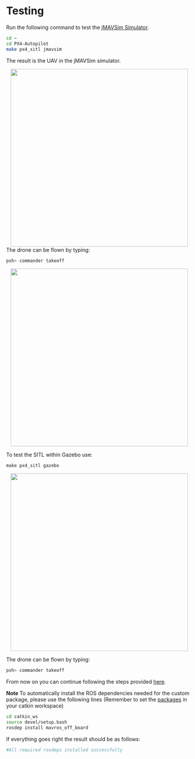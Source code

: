 ﻿
# Testing

Run the following command to test the [jMAVSim Simulator](https://docs.px4.io/master/en/dev_setup/building_px4.html).
```bash
cd ~
cd PX4-Autopilot
make px4_sitl jmavsim

```
The result is the UAV in the jMAVSim simulator.

<div  align="center">
<img src="https://dev.px4.io/v1.11/assets/console_jmavsim.png" width="480" />
</div>
The drone can be flown by typing:

```bash
pxh> commander takeoff
```

<div  align="center">
<img src="https://dev.px4.io/v1.11/assets/jmavsim_first_takeoff.png" width="480" />
</div>

To test the SITL within Gazebo use:

```
make px4_sitl gazebo
```

<div  align="center">
<img src="https://dev.px4.io/v1.11/assets/simulation/gazebo/gazebo_follow.jpg" width="480" />
</div>

The drone can be flown by typing:

```bash
pxh> commander takeoff
```
From now on you can continue following the steps provided [here](https://github.com/MikeS96/autonomous_landing_uav).

**Note** To automatically install the ROS dependencies needed for the custom package, please use the following lines (Remember to set the [packages](https://github.com/MikeS96/autonomous_landing_uav) in your catkin workspace)

```bash
cd catkin_ws
source devel/setup.bash
rosdep install mavros_off_board
``` 

If everything goes right the result should be as follows:
   
```bash
#All required rosdeps installed successfully
```